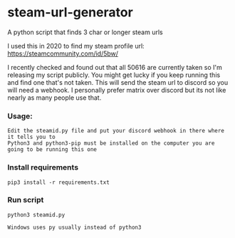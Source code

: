 # steam-url-generator
A python script that finds 3 char or longer steam urls

I used this in 2020 to find my steam profile url: https://steamcommunity.com/id/5bw/

I recently checked and found out that all 50616 are currently taken so I'm releasing my script publicly. You might get lucky if you keep running this and find one that's not taken.
This will send the steam url to discord so you will need a webhook. I personally prefer matrix over discord but its not like nearly as many people use that.


### Usage:
```
Edit the steamid.py file and put your discord webhook in there where it tells you to
Python3 and python3-pip must be installed on the computer you are going to be running this one
```
### Install requirements
```
pip3 install -r requirements.txt 
```
### Run script
```
python3 steamid.py

Windows uses py usually instead of python3
```

